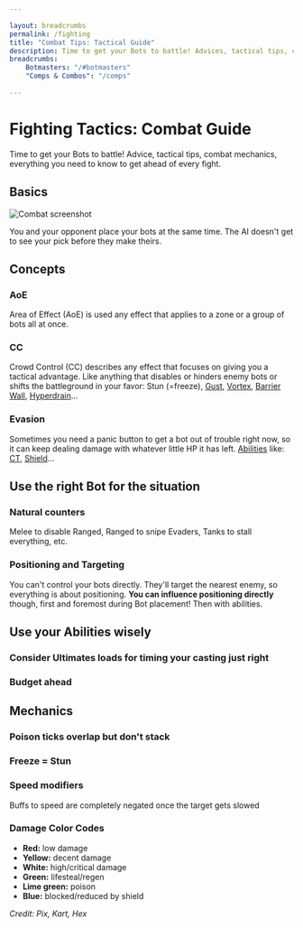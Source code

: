 ```yaml
---

layout: breadcrumbs
permalink: /fighting
title: "Combat Tips: Tactical Guide"
description: Time to get your Bots to battle! Advices, tactical tips, combat mecanics, everything you need to know to get ahead of every fight in Botworld Adventure.
breadcrumbs:
    Botmasters: "/#botmasters"
    "Comps & Combos": "/comps"
    
---
```


# Fighting Tactics: Combat Guide

<div markdown="1" class=" ghcms ghcms-intro">

Time to get your Bots to battle! Advice, tactical tips, combat mechanics, everything you need to know to get ahead of every fight.


</div>

<div markdown="1" class=" ghcms ghcms-main">

## Basics

![Combat screenshot](https://cdn.discordapp.com/attachments/923510071026155550/926836755334836274/Battle.png)

You and your opponent place your bots at the same time. The AI doesn't get to see your pick before they make theirs.

## Concepts

### AoE

Area of Effect (AoE) is used any effect that applies to a zone or a group of bots all at once.

### CC

Crowd Control (CC) describes any effect that focuses on giving you a tactical advantage. Like anything that disables or hinders enemy bots or shifts the battleground in your favor: Stun (=freeze), [Gust](/gust), [Vortex](/vortex), [Barrier Wall](/barrier-wall), [Hyperdrain](/hyperdrain)...

### Evasion

Sometimes you need a panic button to get a bot out of trouble right now, so it can keep dealing damage with whatever little HP it has left. [Abilities](/abilities) like: [CT](/chaos-translocator), [Shield](/shield)...

## Use the right Bot for the situation

### Natural counters

Melee to disable Ranged, Ranged to snipe Evaders, Tanks to stall everything, etc.


### Positioning and Targeting

You can't control your bots directly. They'll target the nearest enemy, so everything is about positioning. **You can influence positioning directly** though, first and foremost during Bot placement! Then with abilities.


## Use your Abilities wisely

### Consider Ultimates loads for timing your casting just right

### Budget ahead


## Mechanics

### Poison ticks overlap but don't stack

### Freeze = Stun

### Speed modifiers

Buffs to speed are completely negated once the target gets slowed

### Damage Color Codes

- **Red:** low damage
- **Yellow:** decent damage
- **White:** high/critical damage
- **Green:** lifesteal/regen
- **Lime green:** poison
- **Blue:** blocked/reduced by shield 





</div>

*Credit: Pix, Kart, Hex*
